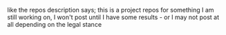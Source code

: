 like the repos description says; this is a project repos for something I am still working on, I won't post until I have some results - or I may not post at all depending on the legal stance
